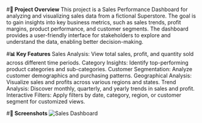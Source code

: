 #**📝 Project Overview**
This project is a Sales Performance Dashboard for analyzing and visualizing sales data from a fictional Superstore. The goal is to gain insights into key business metrics, such as sales trends, profit margins, product performance, and customer segments. The dashboard provides a user-friendly interface for stakeholders to explore and understand the data, enabling better decision-making.

#**📊 Key Features**
Sales Analysis: View total sales, profit, and quantity sold across different time periods.
Category Insights: Identify top-performing product categories and sub-categories.
Customer Segmentation: Analyze customer demographics and purchasing patterns.
Geographical Analysis: Visualize sales and profits across various regions and states.
Trend Analysis: Discover monthly, quarterly, and yearly trends in sales and profit.
Interactive Filters: Apply filters by date, category, region, or customer segment for customized views.

#**📸 Screenshots**
![Sales Dashboard](https://github.com/user-attachments/assets/f7788317-2c3f-45f7-94df-912b090fde04)
